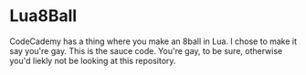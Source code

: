 # Lua8Ball
CodeCademy has a thing where you make an 8ball in Lua. I chose to make it say you're gay. This is the sauce code. You're gay, to be sure, otherwise you'd liekly not be looking at this repository. 
